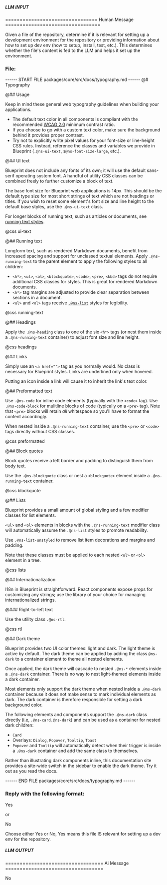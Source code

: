##### LLM INPUT #####
================================ Human Message =================================

Given a file of the repository, determine if it is relevant for setting up a development environment for the repository or providing information about how to set up dev env (how to setup, install, test, etc.). This determines whether the file's content is fed to the LLM and helps it set up the environment.

### File:
------ START FILE packages/core/src/docs/typography.md ------
@# Typography

@## Usage

Keep in mind these general web typography guidelines when building your applications.

- The default text color in all components is compliant with the recommended
[WCAG 2.0](https://www.w3.org/TR/WCAG20/) minimum contrast ratio.
- If you choose to go with a custom text color, make sure the background behind it provides
proper contrast.
- Try not to explicitly write pixel values for your font-size or line-height CSS rules.
Instead, reference the classes and variables we provide in Blueprint (`.@ns-ui-text`,
`$@ns-font-size-large`, etc.).

@## UI text

Blueprint does not include any fonts of its own; it will use the default sans-serif operating system font.
A handful of utility CSS classes can be combined freely to further customize a block of text.

The base font size for Blueprint web applications is 14px. This should be the default type size
for most short strings of text which are not headings or titles. If you wish to reset some
element's font size and line height to the default base styles, use the `.@ns-ui-text` class.

For longer blocks of running text, such as articles or documents, see [running text styles](#core/typography.running-text).

@css ui-text

@## Running text

Longform text, such as rendered Markdown documents, benefit from increased spacing and support for unclassed textual elements.
Apply `.@ns-running-text` to the parent element to apply the following styles to all children:

- `<h*>`, `<ul>`, `<ol>`, `<blockquote>`, `<code>`, `<pre>`, `<kbd>` tags do not require additional CSS classes for styles. This is great for rendered Markdown documents.
- `<h*>` tag margins are adjusted to provide clear separation between sections in a document.
- `<ul>` and `<ol>` tags receive [`.@ns-list`](#core/typography.lists) styles for legibility.

@css running-text

@## Headings

Apply the `.@ns-heading` class to one of the six `<h*>` tags (or nest them inside a `.@ns-running-text` container)
to adjust font size and line height.

@css headings

@## Links

Simply use an `<a href="">` tag as you normally would. No class is necessary for Blueprint styles.
Links are underlined only when hovered.

Putting an icon inside a link will cause it to inherit the link's text color.

@## Preformatted text

Use `.@ns-code` for inline code elements (typically with the `<code>` tag).
Use `.@ns-code-block` for mulitline blocks of code (typically on a `<pre>` tag).
Note that `<pre>` blocks will retain _all_ whitespace so you'll have to format the content accordingly.

When nested inside a `.@ns-running-text` container, use the `<pre>` or `<code>` tags directly without CSS classes.

@css preformatted

@## Block quotes

Block quotes receive a left border and padding to distinguish them from body text.

Use the `.@ns-blockquote` class or nest a `<blockquote>` element inside a `.@ns-running-text` container.

@css blockquote

@## Lists

Blueprint provides a small amount of global styling and a few modifier classes for list elements.

`<ul>` and `<ol>` elements in blocks with the `.@ns-running-text` modifier class will
automatically assume the `.@ns-list` styles to promote readability.

Use `.@ns-list-unstyled` to remove list item decorations and margins and padding.

Note that these classes must be applied to each nested `<ul>` or `<ol>` element in a tree.

@css lists

@## Internationalization

I18n in Blueprint is straightforward. React components expose props for customizing any strings;
use the library of your choice for managing internationalized strings.

@### Right-to-left text

Use the utility class `.@ns-rtl`.

@css rtl

@## Dark theme

Blueprint provides two UI color themes: light and dark. The light theme is active by default. The
dark theme can be applied by adding the class `@ns-dark` to a container element to theme all nested
elements.

Once applied, the dark theme will cascade to nested `.@ns-*` elements inside a `.@ns-dark` container.
There is no way to nest light-themed elements inside a dark container.

Most elements only support the dark theme when nested inside a `.@ns-dark` container because it does
not make sense to mark individual elements as dark. The dark container is therefore responsible for
setting a dark background color.

The following elements and components support the `.@ns-dark` class directly (i.e, `.@ns-card.@ns-dark`)
and can be used as a container for nested dark children:

- `Card`
- Overlays: `Dialog`, `Popover`, `Tooltip`, `Toast`
- `Popover` and `Tooltip` will automatically detect when their trigger is inside a `.@ns-dark`
container and add the same class to themselves.

Rather than illustrating dark components inline, this documentation site provides a site-wide switch
in the sidebar to enable the dark theme. Try it out as you read the docs.

------ END FILE packages/core/src/docs/typography.md ------

### Reply with the following format:

<rel>Yes</rel>

or

<rel>No</rel>

Choose either Yes or No, Yes means this file IS relevant for setting up a dev env for the repository.

##### LLM OUTPUT #####
================================== Ai Message ==================================

<rel>No</rel>